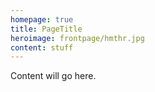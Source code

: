```yaml
---
homepage: true
title: PageTitle
heroimage: frontpage/hmthr.jpg
content: stuff
---
```


Content will go here.

